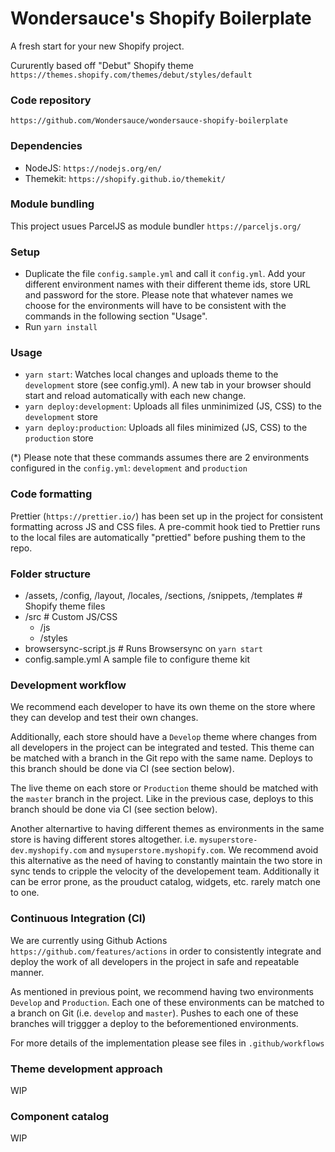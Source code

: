 # Wondersauce's Shopify Boilerplate

A fresh start for your new Shopify project.

Cururently based off "Debut" Shopify theme `https://themes.shopify.com/themes/debut/styles/default`

### Code repository

`https://github.com/Wondersauce/wondersauce-shopify-boilerplate`

### Dependencies

- NodeJS: `https://nodejs.org/en/`
- Themekit: `https://shopify.github.io/themekit/`

### Module bundling

This project usues ParcelJS as module bundler `https://parceljs.org/`

### Setup

- Duplicate the file `config.sample.yml` and call it `config.yml`. Add your different environment names with their different theme ids, store URL and password for the store. Please note that whatever names we choose for the environments will have to be consistent with the commands in the following section "Usage".
- Run `yarn install`

### Usage

- `yarn start`: Watches local changes and uploads theme to the `development` store (see config.yml). A new tab in your browser should start and reload automatically with each new change.
- `yarn deploy:development`: Uploads all files unminimized (JS, CSS) to the `development` store
- `yarn deploy:production`: Uploads all files minimized (JS, CSS) to the `production` store

(\*) Please note that these commands assumes there are 2 environments configured in the `config.yml`: `development` and `production`

### Code formatting

Prettier (`https://prettier.io/`) has been set up in the project for consistent formatting across JS and CSS files. A pre-commit hook tied to Prettier runs to the local files are automatically "prettied" before pushing them to the repo.

### Folder structure

- /assets, /config, /layout, /locales, /sections, /snippets, /templates # Shopify theme files
- /src # Custom JS/CSS
  - /js
  - /styles
- browsersync-script.js # Runs Browsersync on `yarn start`
- config.sample.yml A sample file to configure theme kit

### Development workflow

We recommend each developer to have its own theme on the store where they can develop and test their own changes.

Additionally, each store should have a `Develop` theme where changes from all developers in the project can be integrated and tested. This theme can be matched with a branch in the Git repo with the same name. Deploys to this branch should be done via CI (see section below).

The live theme on each store or `Production` theme should be matched with the `master` branch in the project. Like in the previous case, deploys to this branch should be done via CI (see section below).

Another alternartive to having different themes as environments in the same store is having different stores altogether. i.e. `mysuperstore-dev.myshopify.com` and `mysuperstore.myshopify.com`. We recommend avoid this alternative as the need of having to constantly maintain the two store in sync tends to cripple the velocity of the developement team. Additionally it can be error prone, as the prouduct catalog, widgets, etc. rarely match one to one.

### Continuous Integration (CI)

We are currently using Github Actions `https://github.com/features/actions` in order to consistently integrate and deploy the work of all developers in the project in safe and repeatable manner.

As mentioned in previous point, we recommend having two environments `Develop` and `Production`. Each one of these environments can be matched to a branch on Git (i.e. `develop` and `master`). Pushes to each one of these branches will triggger a deploy to the beforementioned environments.

For more details of the implementation please see files in `.github/workflows`

### Theme development approach

WIP

### Component catalog

WIP
